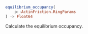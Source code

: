 ```julia
equilibrium_occupancy(
    p::ActinFriction.RingParams
) -> Float64

```

Calculate the equilibrium occupancy.
